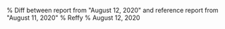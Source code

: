 % Diff between report from "August 12, 2020" and reference report from "August 11, 2020"
% Reffy
% August 12, 2020

